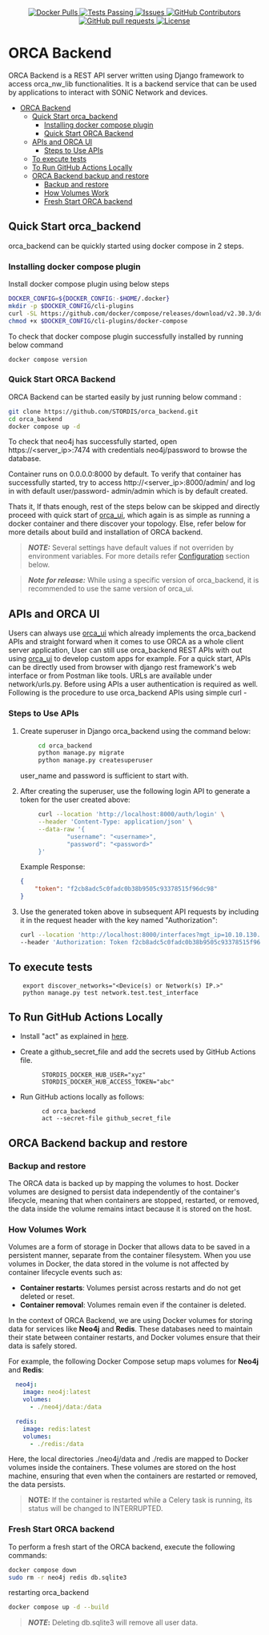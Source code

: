 <p align="center">
<a href="https://hub.docker.com/r/stordis/orca_backend/">
      <img alt="Docker Pulls" src="https://img.shields.io/docker/pulls/stordis/orca_backend?style=for-the-badge&logo=docker&logoColor=white&link=https%3A%2F%2Fhub.docker.com%2Fr%2Fstordis%2Forca_backend"/>
</a>
<a href="https://github.com/stordis/orca_backend/actions">
      <img alt="Tests Passing" src="https://img.shields.io/github/actions/workflow/status/stordis/orca_backend/docker-publish.yml?style=for-the-badge&logo=github&link=https%3A%2F%2Fgithub.com%2FSTORDIS%2Forca_backend%2Factions"/>
</a>
<a href="https://github.com/stordis/orca_backend/issues">
      <img alt="Issues" src="https://img.shields.io/github/issues/stordis/orca_backend?style=for-the-badge&logo=github&link=https%3A%2F%2Fgithub.com%2FSTORDIS%orca_backend%2Fissues"/>
</a>
<a href="https://github.com/stordis/orca_backend/graphs/contributors">
      <img alt="GitHub Contributors" src="https://img.shields.io/github/contributors/stordis/orca_backend?style=for-the-badge&logo=github&link=https%3A%2F%2Fgithub.com%2FSTORDIS%orca_backend%2Fgraphs%2Fcontributors" />
</a>
<a href="https://github.com/stordis/orca_backend/pulls?q=">
      <img alt="GitHub pull requests" src="https://img.shields.io/github/issues-pr/stordis/orca_backend?color=0088ff&style=for-the-badge&logo=github&link=https%3A%2F%2Fgithub.com%2FSTORDIS%orca_backend%2Fpulls" />
</a>
<a href="https://github.com/STORDIS/orca_backend?tab=Apache-2.0-1-ov-file#readme">
      <img alt="License" src="https://img.shields.io/github/license/stordis/orca_backend?style=for-the-badge"/>
</a>

</p>


# ORCA Backend

ORCA Backend is a REST API server written using Django framework to access orca_nw_lib functionalities. It is a backend service that can be used by applications to interact with SONiC Network and devices.

- [ORCA Backend](#orca-backend)
  - [Quick Start orca\_backend](#quick-start-orca_backend)
    - [Installing docker compose plugin](#installing-docker-compose-plugin)
    - [Quick Start ORCA Backend](#quick-start-orca-backend)
  - [APIs and ORCA UI](#apis-and-orca-ui)
    - [Steps to Use APIs](#steps-to-use-apis)
  - [To execute tests](#to-execute-tests)
  - [To Run GitHub Actions Locally](#to-run-github-actions-locally)
  - [ORCA Backend backup and restore](#orca-backend-backup-and-restore)
    - [Backup and restore](#backup-and-restore)
    - [How Volumes Work](#how-volumes-work)
    - [Fresh Start ORCA backend](#fresh-start-orca-backend)


## Quick Start orca_backend

orca_backend can be quickly started using docker compose in 2 steps.

### Installing docker compose plugin

Install docker compose plugin using below steps

```sh 
DOCKER_CONFIG=${DOCKER_CONFIG:-$HOME/.docker}
mkdir -p $DOCKER_CONFIG/cli-plugins
curl -SL https://github.com/docker/compose/releases/download/v2.30.3/docker-compose-linux-x86_64 -o $DOCKER_CONFIG/cli-plugins/docker-compose
chmod +x $DOCKER_CONFIG/cli-plugins/docker-compose
```

To check that docker compose plugin successfully installed by running below command

```shell
docker compose version
```



### Quick Start ORCA Backend

ORCA Backend can be started easily by just running below command :

```sh
git clone https://github.com/STORDIS/orca_backend.git
cd orca_backend
docker compose up -d
```

To check that neo4j has successfully started, open https://<server_ip>:7474 with credentials neo4j/password to browse the database.

Container runs on 0.0.0.0:8000 by default. To verify that container has successfully started, try to access http://<server_ip>:8000/admin/ and log in with default user/password- admin/admin which is by default created.

Thats it, If thats enough, rest of the steps below can be skipped and directly proceed with quick start of [orca_ui](https://github.com/STORDIS/orca_ui), which again is as simple as running a docker container and there discover your topology. Else, refer below for more details about build and installation of ORCA backend.

> **_NOTE:_** Several settings have default values if not overriden by environment variables. For more details refer [Configuration](#configuration) section below.

> **_Note for release:_** While using a specific version of orca_backend, it is recommended to use the same version of orca_ui.


## APIs and ORCA UI

Users can always use [orca_ui](https://github.com/STORDIS/orca_ui) which already implements the orca_backend APIs and straight forward when it comes to use ORCA as a whole client server application, User can still use orca_backend REST APIs with out using [orca_ui](https://github.com/STORDIS/orca_ui) to develop custom apps for example.
For a quick start, APIs can be directly used from browser with django rest framework's web interface or from Postman like tools. URLs are available under network/urls.py. Before using APIs a user authentication is required as well. Following is the procedure to use orca_backend APIs using simple curl -

### Steps to Use APIs

1. Create superuser in Django orca_backend using the command below:

   ```bash
        cd orca_backend
        python manage.py migrate
        python manage.py createsuperuser
   ```

   user_name and password is sufficient to start with.
2. After creating the superuser, use the following login API to generate a token for the user created above:

   ```bash
        curl --location 'http://localhost:8000/auth/login' \
        --header 'Content-Type: application/json' \
        --data-raw '{
                "username": "<username>",
                "password": "<password>"
        }'
   ```

    Example Response:

    ```json
    {
        "token": "f2cb8adc5c0fadc0b38b9505c93378515f96dc98"
    }
    ```

3. Use the generated token above in subsequent API requests by including it in the request header with the key named "Authorization":

    ```bash
    curl --location 'http://localhost:8000/interfaces?mgt_ip=10.10.130.210' \
    --header 'Authorization: Token f2cb8adc5c0fadc0b38b9505c93378515f96dc98'
    ```

## To execute tests

        export discover_networks="<Device(s) or Network(s) IP.>"
        python manage.py test network.test.test_interface

## To Run GitHub Actions Locally

- Install "act" as explained in [here](https://nektosact.com/installation/index.html?highlight=install#installation).
- Create a github_secret_file and add the secrets used by GitHub Actions file.
  
            STORDIS_DOCKER_HUB_USER="xyz"
            STORDIS_DOCKER_HUB_ACCESS_TOKEN="abc"
- Run GitHub actions locally as follows:

            cd orca_backend
            act --secret-file github_secret_file

## ORCA Backend backup and restore

### Backup and restore

The ORCA data is backed up by mapping the volumes to host. Docker volumes are designed to persist data independently of the container's lifecycle, meaning that when containers are stopped, restarted, or removed, the data inside the volume remains intact because it is stored on the host.

### How Volumes Work

Volumes are a form of storage in Docker that allows data to be saved in a persistent manner, separate from the container filesystem. When you use volumes in Docker, the data stored in the volume is not affected by container lifecycle events such as:

- **Container restarts**: Volumes persist across restarts and do not get deleted or reset.
- **Container removal**: Volumes remain even if the container is deleted.

In the context of ORCA Backend, we are using Docker volumes for storing data for services like **Neo4j** and **Redis**. These databases need to maintain their state between container restarts, and Docker volumes ensure that their data is safely stored.

For example, the following Docker Compose setup maps volumes for **Neo4j** and **Redis**:

```yaml
  neo4j:
    image: neo4j:latest
    volumes:
      - ./neo4j/data:/data

  redis:
    image: redis:latest
    volumes:
      - ./redis:/data
```

Here, the local directories ./neo4j/data and ./redis are mapped to Docker volumes inside the containers. These volumes are stored on the host machine, ensuring that even when the containers are restarted or removed, the data persists.

> **NOTE:** If the container is restarted while a Celery task is running, its status will be changed to INTERRUPTED.

### Fresh Start ORCA backend

To perform a fresh start of the ORCA backend, execute the following commands:

```bash
docker compose down
sudo rm -r neo4j redis db.sqlite3
```

restarting orca_backend

```bash
docker compose up -d --build
```

> **_NOTE_:** Deleting db.sqlite3 will remove all user data.
